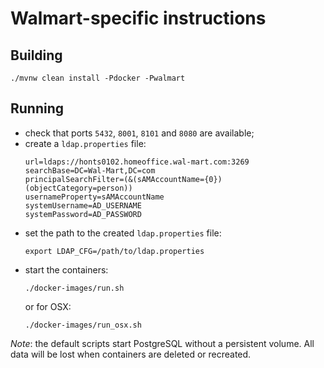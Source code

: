 # Walmart-specific instructions

## Building

```
./mvnw clean install -Pdocker -Pwalmart
```

## Running

- check that ports `5432`, `8001`, `8101` and `8080` are available;
- create a `ldap.properties` file:
  ```
  url=ldaps://honts0102.homeoffice.wal-mart.com:3269
  searchBase=DC=Wal-Mart,DC=com
  principalSearchFilter=(&(sAMAccountName={0})(objectCategory=person))
  usernameProperty=sAMAccountName
  systemUsername=AD_USERNAME
  systemPassword=AD_PASSWORD
  ```
- set the path to the created `ldap.properties` file:
  ```
  export LDAP_CFG=/path/to/ldap.properties
  ```
- start the containers:
  ```
  ./docker-images/run.sh
  ```
  or for OSX:
  ```
  ./docker-images/run_osx.sh
  ```

*Note*: the default scripts start PostgreSQL without a persistent
volume. All data will be lost when containers are deleted or
recreated.
